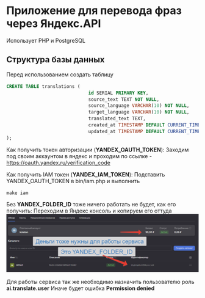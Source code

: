 # Приложение для перевода фраз через Яндекс.API
Использует PHP и PostgreSQL


## Структура базы данных
Перед использованием создать таблицу 

```sql
CREATE TABLE translations (
                              id SERIAL PRIMARY KEY,
                              source_text TEXT NOT NULL,
                              source_language VARCHAR(10) NOT NULL,
                              target_language VARCHAR(10) NOT NULL,
                              translated_text TEXT,
                              created_at TIMESTAMP DEFAULT CURRENT_TIMESTAMP,
                              updated_at TIMESTAMP DEFAULT CURRENT_TIMESTAMP
);
```
Как получить токен авторизации (**YANDEX_OAUTH_TOKEN**): Заходим под своим аккаунтом в яндекс и проходим по ссылке - https://oauth.yandex.ru/verification_code 

Как получить IAM токен (**YANDEX_IAM_TOKEN**): 
Подставить YANDEX_OAUTH_TOKEN в bin/iam.php и выполнить
```shell
make iam
```

Без **YANDEX_FOLDER_ID** тоже ничего работать не будет, как его получить: Переходим в Яндекс консоль и копируем его оттуда
![YANDEX_FOLDER_ID.png](YANDEX_FOLDER_ID.png)

Для работы сервиса так же необходимо назначить пользователю роль **ai.translate.user**
Иначе будет ошибка **Permission denied**